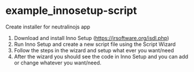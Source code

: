 # example_innosetup-script
Create installer for neutralinojs app

1. Download and install Inno Setup (https://jrsoftware.org/isdl.php)
2. Run Inno Setup and create a new script file using the Script Wizard
3. Follow the steps in the wizard and setup what ever you want/need
4. After the wizard you should see the code in Inno Setup and you can add or change whatever you want/need.
